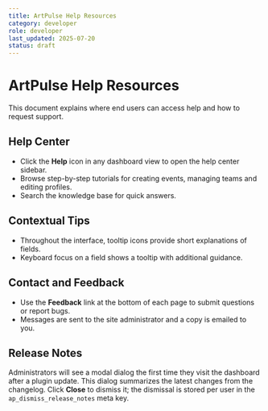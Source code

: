 ```yaml
---
title: ArtPulse Help Resources
category: developer
role: developer
last_updated: 2025-07-20
status: draft
---
```

# ArtPulse Help Resources

This document explains where end users can access help and how to request support.

## Help Center

- Click the **Help** icon in any dashboard view to open the help center sidebar.
- Browse step-by-step tutorials for creating events, managing teams and editing profiles.
- Search the knowledge base for quick answers.

## Contextual Tips

- Throughout the interface, tooltip icons provide short explanations of fields.
- Keyboard focus on a field shows a tooltip with additional guidance.

## Contact and Feedback

- Use the **Feedback** link at the bottom of each page to submit questions or report bugs.
- Messages are sent to the site administrator and a copy is emailed to you.

## Release Notes

Administrators will see a modal dialog the first time they visit the dashboard after a plugin update. This dialog summarizes the latest changes from the changelog. Click **Close** to dismiss it; the dismissal is stored per user in the `ap_dismiss_release_notes` meta key.
